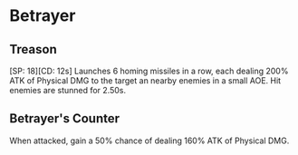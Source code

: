 # Betrayer

## Treason

[SP: 18][CD: 12s] Launches 6 homing missiles in a row, each dealing 200% ATK of Physical DMG to the target an nearby enemies in a small AOE. Hit enemies are stunned for 2.50s.

## Betrayer's Counter

When attacked, gain a 50% chance of dealing 160% ATK of Physical DMG.